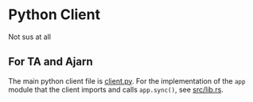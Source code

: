 # Python Client

Not sus at all

## For TA and Ajarn

The main python client file is [client.py](./client.py). For the implementation of the `app` module that the client imports and calls `app.sync()`, see [src/lib.rs](./src/lib.rs).
